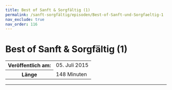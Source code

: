 ```yaml
---
title: Best of Sanft & Sorgfältig (1)
permalink: /sanft-sorgfältig/episoden/Best-of-Sanft-und-Sorgfaeltig-1
nav_exclude: true
nav_order: 116
---
```


# Best of Sanft & Sorgfältig (1)
<table class="resp-table dcf-table dcf-table-responsive dcf-table-bordered dcf-table-striped dcf-w-100%">
                    <tbody>
                        <tr>
                            <th scope="row">Veröffentlich am:</th>
                            <td data-label="Veröffentlich am:">05. Juli 2015</td>
                        </tr>
                        <tr>
                            <th scope="row">Länge </th>
                            <td data-label="Länge ">148 Minuten</td>
                        </tr></tbody>
                </table>

***

